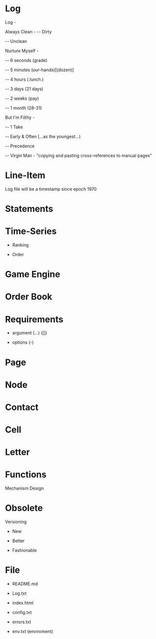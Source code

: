 # Log
Log - 

Always Clean -
-- Dirty

-- Unclean

Nurture Myself -

-- 6 seconds (grade)

-- 5 minutes (our-hands)[(dozen)]

-- 4 hours (.lunch.)

-- 3 days (21 days)

-- 2 weeks (pay)

-- 1 month (28-31)

But I'm Filthy - 

-- 1 Take

-- Early & Often [...as the youngest...)

-- Precedence

-- Virgin
Man - 
"copying and pasting cross-references to manual pages"

# Line-Item

Log file will be a timestamp since epoch 1970

# Statements

# Time-Series

- Ranking

- Order
# Game Engine

# Order Book

# Requirements

- argument (...) ([])

- options (-)
# Page

# Node

# Contact

# Cell

# Letter

# Functions

Mechanism Design

# Obsolete

Versioning

- New

- Better

- Fashionable

# File

- README.md

- Log.txt

- index.html

- config.txt

- errors.txt

- env.txt (enviroment)


# 
